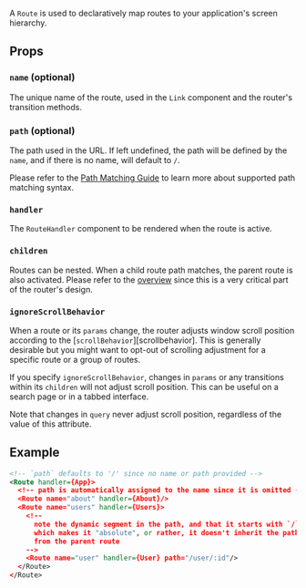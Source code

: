 A `Route` is used to declaratively map routes to your application's
screen hierarchy.

Props
-----

### `name` (optional)

The unique name of the route, used in the `Link` component and the
router's transition methods.

### `path` (optional)

The path used in the URL. If left undefined, the path will be defined by
the `name`, and if there is no name, will default to `/`.

Please refer to the [Path Matching Guide][path-matching] to learn more
about supported path matching syntax.

### `handler`

The `RouteHandler` component to be rendered when the route is active.

### `children`

Routes can be nested. When a child route path matches, the parent route
is also activated. Please refer to the [overview][overview] since this
is a very critical part of the router's design.

### `ignoreScrollBehavior`

When a route or its `params` change, the router adjusts window scroll
position according to the [`scrollBehavior`][scrollbehavior].  This is
generally desirable but you might want to opt-out of scrolling
adjustment for a specific route or a group of routes.

If you specify `ignoreScrollBehavior`, changes in `params` or any
transitions within its `children` will not adjust scroll position. This
can be useful on a search page or in a tabbed interface.

Note that changes in `query` never adjust scroll position, regardless of
the value of this attribute.

Example
-------

```xml
<!-- `path` defaults to '/' since no name or path provided -->
<Route handler={App}>
  <!-- path is automatically assigned to the name since it is omitted -->
  <Route name="about" handler={About}/>
  <Route name="users" handler={Users}>
    <!--
      note the dynamic segment in the path, and that it starts with `/`,
      which makes it "absolute", or rather, it doesn't inherit the path
      from the parent route
    -->
    <Route name="user" handler={User} path="/user/:id"/>
  </Route>
</Route>
```

  [overview]:#TODO
  [path-matching]:#TODO
  [ignoreScrollBehavior]:#TODO

